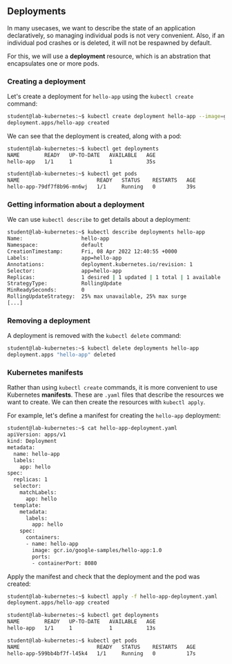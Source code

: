 ## Deployments

In many usecases, we want to describe the state of an application declaratively, so managing individual pods is not very convenient. Also, if an individual pod crashes or is deleted, it will not be respawned by default.

For this, we will use a **deployment** resource, which is an abstration that encapsulates one or more pods.

### Creating a deployment

Let's create a deployment for `hello-app` using the `kubectl create` command:

```bash
student@lab-kubernetes:~$ kubectl create deployment hello-app --image=gcr.io/google-samples/hello-app:1.0
deployment.apps/hello-app created
```

We can see that the deployment is created, along with a pod:

```bash
student@lab-kubernetes:~$ kubectl get deployments
NAME        READY   UP-TO-DATE   AVAILABLE   AGE
hello-app   1/1     1            1           35s

student@lab-kubernetes:~$ kubectl get pods
NAME                         READY   STATUS    RESTARTS   AGE
hello-app-79df7f8b96-mn6wj   1/1     Running   0          39s
```

### Getting information about a deployment

We can use `kubectl describe` to get details about a deployment:

```bash
student@lab-kubernetes:~$ kubectl describe deployments hello-app
Name:                   hello-app
Namespace:              default
CreationTimestamp:      Fri, 08 Apr 2022 12:40:55 +0000
Labels:                 app=hello-app
Annotations:            deployment.kubernetes.io/revision: 1
Selector:               app=hello-app
Replicas:               1 desired | 1 updated | 1 total | 1 available | 0 unavailable
StrategyType:           RollingUpdate
MinReadySeconds:        0
RollingUpdateStrategy:  25% max unavailable, 25% max surge
[...]
```

### Removing a deployment

A deployment is removed with the `kubectl delete` command:

```bash
student@lab-kubernetes:~$ kubectl delete deployments hello-app
deployment.apps "hello-app" deleted
```

### Kubernetes manifests

Rather than using `kubectl create` commands, it is more convenient to use Kubernetes **manifests**.
These are `.yaml` files that describe the resources we want to create. We can then create the resources with `kubectl apply`.

For example, let's define a manifest for creating the `hello-app` deployment:

```bash
student@lab-kubernetes:~$ cat hello-app-deployment.yaml 
apiVersion: apps/v1
kind: Deployment
metadata:
  name: hello-app
  labels:
    app: hello
spec:
  replicas: 1
  selector:
    matchLabels:
      app: hello
  template:
    metadata:
      labels:
        app: hello
    spec:
      containers:
      - name: hello-app
        image: gcr.io/google-samples/hello-app:1.0
        ports:
        - containerPort: 8080
```

Apply the manifest and check that the deployment and the pod was created:

```bash
student@lab-kubernetes:~$ kubectl apply -f hello-app-deployment.yaml 
deployment.apps/hello-app created

student@lab-kubernetes:~$ kubectl get deployments
NAME        READY   UP-TO-DATE   AVAILABLE   AGE
hello-app   1/1     1            1           13s

student@lab-kubernetes:~$ kubectl get pods
NAME                         READY   STATUS    RESTARTS   AGE
hello-app-599bb4bf7f-l45k4   1/1     Running   0          17s
```
